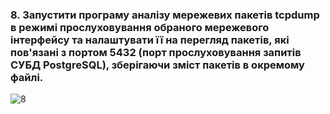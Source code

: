 ### 8. Запустити програму аналізу мережевих пакетів tcpdump в режимі прослуховування обраного мережевого інтерфейсу та налаштувати її на перегляд пакетів, які пов'язані з портом 5432 (порт прослуховування запитів СУБД PostgreSQL), зберігаючи зміст пакетів в окремому файлі.

![8](https://user-images.githubusercontent.com/93474882/209461148-7834d858-e0d5-4f1b-90ee-3b0b01d869fa.png)

